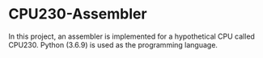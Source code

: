# CPU230-Assembler
In this project, an assembler is implemented for a hypothetical CPU called CPU230. Python (3.6.9) is used as the programming language.
